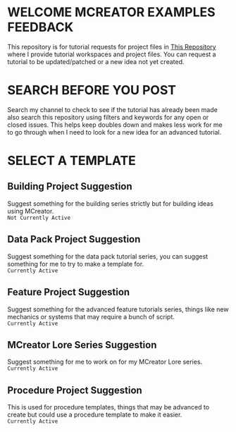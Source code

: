 # WELCOME MCREATOR EXAMPLES FEEDBACK
This repository is for tutorial requests for project files in [This Repository](https://github.com/MCreator-Examples/Projects) where I provide tutorial workspaces and project files. You can request a tutorial to be updated/patched or a new idea not yet created.

# SEARCH BEFORE YOU POST
Search my channel to check to see if the tutorial has already been made also search this repository using filters and keywords for any open or closed issues. This helps keep doubles down and makes less work for me to go through when I need to look for a new idea for an advanced tutorial.

# SELECT A TEMPLATE
## Building Project Suggestion
Suggest something for the building series strictly but for building ideas using MCreator.  
``Not Currently Active``

## Data Pack Project Suggestion 
Suggest something for the data pack tutorial series, you can suggest something for me to try to make a template for.  
``Currently Active``

## Feature Project Suggestion
Suggest something for the advanced feature tutorials series, things like new mechanics or systems that may require a bunch of script.  
``Currently Active``

## MCreator Lore Series Suggestion
Suggest something for me to work on for my MCreator Lore series.  
``Currently Active``

## Procedure Project Suggestion
This is used for procedure templates, things that may be advanced to create but could use a procedure template to make it easier.  
``Currently Active``

